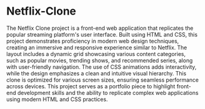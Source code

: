 # Netflix-Clone
The Netflix Clone project is a front-end web application that replicates the popular streaming platform's user interface. Built using HTML and CSS, this project demonstrates proficiency in modern web design techniques, creating an immersive and responsive experience similar to Netflix. The layout includes a dynamic grid showcasing various content categories, such as popular movies, trending shows, and recommended series, along with user-friendly navigation. The use of CSS animations adds interactivity, while the design emphasizes a clean and intuitive visual hierarchy. This clone is optimized for various screen sizes, ensuring seamless performance across devices.
This project serves as a portfolio piece to highlight front-end development skills and the ability to replicate complex web applications using modern HTML and CSS practices.
